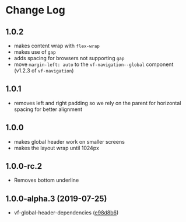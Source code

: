 # Change Log

## 1.0.2

* makes content wrap with `flex-wrap`
* makes use of `gap`
* adds spacing for browsers not supporting `gap`
* move `margin-left: auto` to the `vf-navigation--global` component (v1.2.3 of `vf-navigation`)

## 1.0.1

* removes left and right padding so we rely on the parent for horizontal spacing for better alignment

## 1.0.0

* makes global header work on smaller screens
* makes the layout wrap until 1024px

## 1.0.0-rc.2

* Removes bottom underline

## 1.0.0-alpha.3 (2019-07-25)

* vf-global-header-dependencies ([e98d8b6](https://github.com/visual-framework/vf-core/commit/e98d8b6))
